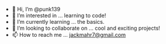 - 👋 Hi, I’m @punk139
- 👀 I’m interested in ... learning to code!
- 🌱 I’m currently learning ... the basics.
- 💞️ I’m looking to collaborate on ... cool and exciting projects!
- 📫 How to reach me ... jackmahr7@gmail.com

<!---
punk139/punk139 is a ✨ special ✨ repository because its `README.md` (this file) appears on your GitHub profile.
You can click the Preview link to take a look at your changes.
--->
